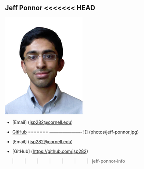 Jeff Ponnor
<<<<<<< HEAD
--------
![](photos/jeff-ponnor.jpg)

* [Email] (jsp282@cornell.edu)
* [GitHub](https://github.com/jsp282)
=======
———————-
![] (photos/jeff-ponnor.jpg)

* [Email] (jsp282@cornell.edu)
* [GitHub] (https://github.com/jsp282)
>>>>>>> jeff-ponnor-info
